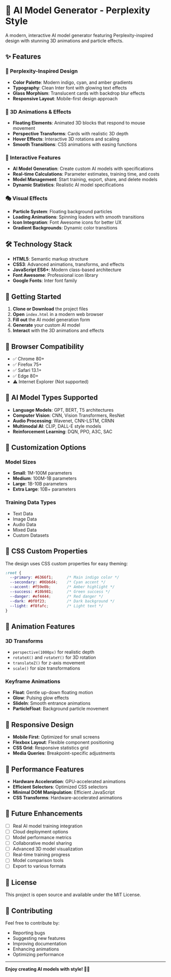 # 🤖 AI Model Generator - Perplexity Style

A modern, interactive AI model generator featuring Perplexity-inspired design with stunning 3D animations and particle effects.

## ✨ Features

### 🎨 **Perplexity-Inspired Design**
- **Color Palette**: Modern indigo, cyan, and amber gradients
- **Typography**: Clean Inter font with glowing text effects
- **Glass Morphism**: Translucent cards with backdrop blur effects
- **Responsive Layout**: Mobile-first design approach

### 🚀 **3D Animations & Effects**
- **Floating Elements**: Animated 3D blocks that respond to mouse movement
- **Perspective Transforms**: Cards with realistic 3D depth
- **Hover Effects**: Interactive 3D rotations and scaling
- **Smooth Transitions**: CSS animations with easing functions

### 🌟 **Interactive Features**
- **AI Model Generation**: Create custom AI models with specifications
- **Real-time Calculations**: Parameter estimates, training time, and costs
- **Model Management**: Start training, export, share, and delete models
- **Dynamic Statistics**: Realistic AI model specifications

### 🎭 **Visual Effects**
- **Particle System**: Floating background particles
- **Loading Animations**: Spinning loaders with smooth transitions
- **Icon Integration**: Font Awesome icons for better UX
- **Gradient Backgrounds**: Dynamic color transitions

## 🛠️ **Technology Stack**

- **HTML5**: Semantic markup structure
- **CSS3**: Advanced animations, transforms, and effects
- **JavaScript ES6+**: Modern class-based architecture
- **Font Awesome**: Professional icon library
- **Google Fonts**: Inter font family

## 🚀 **Getting Started**

1. **Clone or Download** the project files
2. **Open** `index.html` in a modern web browser
3. **Fill out** the AI model generation form
4. **Generate** your custom AI model
5. **Interact** with the 3D animations and effects

## 📱 **Browser Compatibility**

- ✅ Chrome 80+
- ✅ Firefox 75+
- ✅ Safari 13.1+
- ✅ Edge 80+
- ⚠️ Internet Explorer (Not supported)

## 🎯 **AI Model Types Supported**

- **Language Models**: GPT, BERT, T5 architectures
- **Computer Vision**: CNN, Vision Transformers, ResNet
- **Audio Processing**: Wavenet, CNN-LSTM, CRNN
- **Multimodal AI**: CLIP, DALL-E style models
- **Reinforcement Learning**: DQN, PPO, A3C, SAC

## 🔧 **Customization Options**

### **Model Sizes**
- **Small**: 1M-100M parameters
- **Medium**: 100M-1B parameters  
- **Large**: 1B-10B parameters
- **Extra Large**: 10B+ parameters

### **Training Data Types**
- Text Data
- Image Data
- Audio Data
- Mixed Data
- Custom Datasets

## 🎨 **CSS Custom Properties**

The design uses CSS custom properties for easy theming:

```css
:root {
  --primary: #6366f1;      /* Main indigo color */
  --secondary: #06b6d4;    /* Cyan accent */
  --accent: #f59e0b;       /* Amber highlight */
  --success: #10b981;      /* Green success */
  --danger: #ef4444;       /* Red danger */
  --dark: #0f0f23;         /* Dark background */
  --light: #f8fafc;        /* Light text */
}
```

## 🌊 **Animation Features**

### **3D Transforms**
- `perspective(1000px)` for realistic depth
- `rotateX()` and `rotateY()` for 3D rotation
- `translateZ()` for z-axis movement
- `scale()` for size transformations

### **Keyframe Animations**
- **Float**: Gentle up-down floating motion
- **Glow**: Pulsing glow effects
- **SlideIn**: Smooth entrance animations
- **ParticleFloat**: Background particle movement

## 📱 **Responsive Design**

- **Mobile First**: Optimized for small screens
- **Flexbox Layout**: Flexible component positioning
- **CSS Grid**: Responsive statistics grid
- **Media Queries**: Breakpoint-specific adjustments

## 🚀 **Performance Features**

- **Hardware Acceleration**: GPU-accelerated animations
- **Efficient Selectors**: Optimized CSS selectors
- **Minimal DOM Manipulation**: Efficient JavaScript
- **CSS Transforms**: Hardware-accelerated animations

## 🔮 **Future Enhancements**

- [ ] Real AI model training integration
- [ ] Cloud deployment options
- [ ] Model performance metrics
- [ ] Collaborative model sharing
- [ ] Advanced 3D model visualization
- [ ] Real-time training progress
- [ ] Model comparison tools
- [ ] Export to various formats

## 📄 **License**

This project is open source and available under the MIT License.

## 🤝 **Contributing**

Feel free to contribute by:
- Reporting bugs
- Suggesting new features
- Improving documentation
- Enhancing animations
- Optimizing performance

---

**Enjoy creating AI models with style! 🚀✨** 